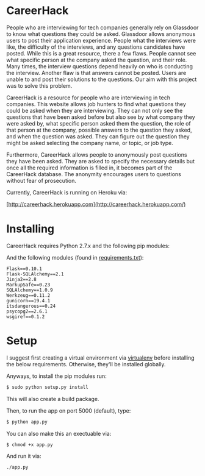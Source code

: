 # CareerHack

People who are interviewing for tech companies generally rely on Glassdoor to know what questions they could be asked. Glassdoor allows anonymous users to post their application experience. People what the interviews were like, the difficulty of the interviews, and any questions candidates have posted. While this is a great resource, there a few flaws. People cannot see what specific person at the company asked the question, and their role. Many times, the interview questions depend heavily on who is conducting the interview. Another flaw is that answers cannot be posted. Users are unable to and post their solutions to the questions. Our aim with this project was to solve this problem. 

CareerHack is a resource for people who are interviewing in tech companies. This website allows job hunters to find what questions they could be asked when they are interviewing. They can not only see the questions that have been asked before but also see by what company they were asked by, what specific person asked them the question, the role of that person at the company, possible answers to the question they asked, and when the question was asked. They can figure out the question they might be asked selecting the company name, or topic, or job type. 

Furthermore, CareerHack allows people to anonymously post questions they have been asked. They are asked to specify the necessary details but once all the required information is filled in, it becomes part of the CareerHack database. The anonymity encourages users to  questions without fear of prosecution. 

Currently, CareerHack is running on Heroku via:

[http://careerhack.herokuapp.com](http://careerhack.herokuapp.com/)

Installing
=======

CareerHack requires Python 2.7.x and the following pip modules:

And the following modules (found in [requirements.txt](https://github.com/g12mcgov/CareerHack/blob/master/requirements.txt)):

    Flask==0.10.1
	Flask-SQLAlchemy==2.1
	Jinja2==2.8
	MarkupSafe==0.23
	SQLAlchemy==1.0.9
	Werkzeug==0.11.2
	gunicorn==19.4.1
	itsdangerous==0.24
	psycopg2==2.6.1
	wsgiref==0.1.2

Setup
=======

I suggest first creating a virtual environment via [virtualenv](https://virtualenv.pypa.io/en/latest/) before installing the below requirements. Otherwise, they'll be installed globally. 

Anyways, to install the pip modules run:

```bash
$ sudo python setup.py install
```
This will also create a build package.

Then, to run the app on port 5000 (default), type:

```bash
$ python app.py
```

You can also make this an exectuable via:

```bash 
$ chmod +x app.py
```

And run it via:

```bash 
./app.py
```
